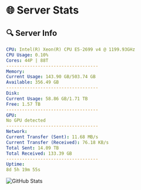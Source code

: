 # 🌐 Server Stats
## 🔍 Server Info
```yaml
CPU: Intel(R) Xeon(R) CPU E5-2699 v4 @ 1199.93GHz
CPU Usage: 0.10%
Cores: 44P | 88T
-----------------------------------
Memory:
Current Usage: 143.90 GB/503.74 GB
Available: 356.49 GB
-----------------------------------
Disk:
Current Usage: 58.86 GB/1.71 TB
Free: 1.57 TB
-----------------------------------
GPU:
No GPU detected
-----------------------------------
Network:
Current Transfer (Sent): 11.68 MB/s
Current Transfer (Received): 76.18 KB/s
Total Sent: 14.09 TB
Total Received: 133.39 GB
-----------------------------------
Uptime:
8d 5h 19m 55s
```
![GitHub Stats](https://img.shields.io/badge/Updated-2025-03-16_02:42:44-blue)